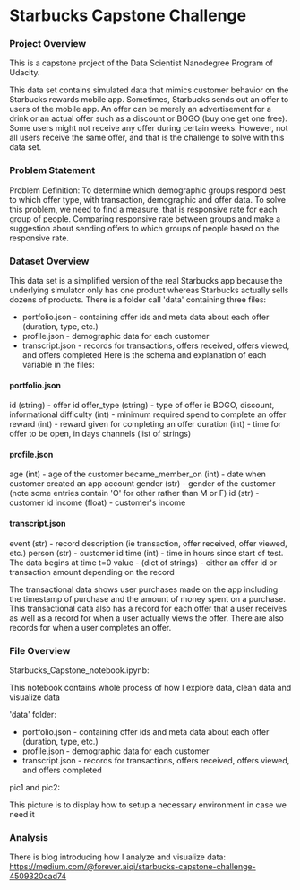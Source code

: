 # Starbucks Capstone Challenge

### Project Overview

This is a capstone project of the Data Scientist Nanodegree Program of Udacity. 

This data set contains simulated data that mimics customer behavior on the Starbucks rewards mobile app. Sometimes, Starbucks sends out an offer to users of the mobile app. An offer can be merely an advertisement for a drink or an actual offer such as a discount or BOGO (buy one get one free). Some users might not receive any offer during certain weeks. However, not all users receive the same offer, and that is the challenge to solve with this data set.

### Problem Statement

Problem Definition: To determine which demographic groups respond best to which offer type, with transaction, demographic and offer data. To solve this problem, we need to find a measure, that is responsive rate for each group of people. Comparing responsive rate between groups and make a suggestion about sending offers to which groups of people based on the responsive rate.

### Dataset Overview

This data set is a simplified version of the real Starbucks app because the underlying simulator only has one product whereas Starbucks actually sells dozens of products.
There is a folder call 'data' containing three files:

- portfolio.json - containing offer ids and meta data about each offer (duration, type, etc.)
-  profile.json - demographic data for each customer
- transcript.json - records for transactions, offers received, offers viewed, and offers completed
Here is the schema and explanation of each variable in the files:

#### portfolio.json
id (string) - offer id
offer_type (string) - type of offer ie BOGO, discount, informational
difficulty (int) - minimum required spend to complete an offer
reward (int) - reward given for completing an offer
duration (int) - time for offer to be open, in days
channels (list of strings)

#### profile.json
age (int) - age of the customer
became_member_on (int) - date when customer created an app account
gender (str) - gender of the customer (note some entries contain 'O' for other rather than M or F)
id (str) - customer id
income (float) - customer's income

#### transcript.json
event (str) - record description (ie transaction, offer received, offer viewed, etc.)
person (str) - customer id
time (int) - time in hours since start of test. The data begins at time t=0
value - (dict of strings) - either an offer id or transaction amount depending on the record

The transactional data shows user purchases made on the app including the timestamp of purchase and the amount of money spent on a purchase. This transactional data also has a record for each offer that a user receives as well as a record for when a user actually views the offer. There are also records for when a user completes an offer. 

### File Overview

Starbucks_Capstone_notebook.ipynb:

This notebook contains whole process of how I explore data, clean data and visualize data

'data' folder: 

- portfolio.json - containing offer ids and meta data about each offer (duration, type, etc.)
-  profile.json - demographic data for each customer
- transcript.json - records for transactions, offers received, offers viewed, and offers completed

pic1 and pic2:

This picture is to display how to setup a necessary environment in case we need it


### Analysis

There is blog introducing how I analyze and visualize data: 
https://medium.com/@forever.aiqi/starbucks-capstone-challenge-4509320cad74




